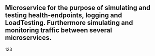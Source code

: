 ## Microservice for the purpose of simulating and testing health-endpoints, logging and LoadTesting. Furthermore simulating and monitoring traffic between several microservices.
123
